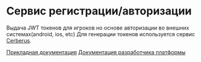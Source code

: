 # Сервис регистрации/авторизации

Выдача JWT токенов для игроков но основе авторизации во внешних системах(android, ios, etc)
Для генерации токенов используется сервис [Cerberus](../cerberus/README.md).

[Прикладная документация](docs/user/index.md)
[Документация разработчика платформы](docs/internal/index.md)



